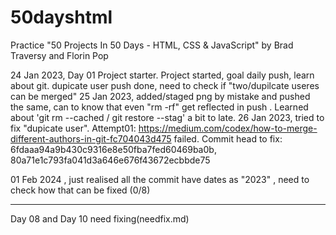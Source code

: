 # 50dayshtml
Practice "50 Projects In 50 Days - HTML, CSS &amp; JavaScript" by Brad Traversy and Florin Pop

24 Jan 2023, Day 01 Project starter. Project started, goal daily push, learn about git. dupicate user push done, need to check if "two/dupilcate useres can be merged"
25 Jan 2023, added/staged png by mistake and pushed the same, can to know that even "rm -rf" get reflected in push . Learned about 'git rm --cached / git restore --stag' a bit to late.
26 Jan 2023, tried to fix "dupicate user".
    Attempt01:    https://medium.com/codex/how-to-merge-different-authors-in-git-fc704043d475 failed.
        Commit head to fix: 6fdaaa94a9b430c9316e8e50fba7fed60469ba0b, 80a71e1c793fa041d3a646e676f43672ecbbde75
    
01 Feb 2024 , just realised all the commit have dates as "2023" , need to check how that can be fixed (0/8)


----
Day 08 and Day 10 need fixing(needfix.md)
